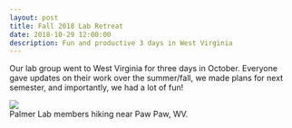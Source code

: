 ```yaml
---
layout: post
title: Fall 2018 Lab Retreat 
date: 2018-10-29 12:00:00
description: Fun and productive 3 days in West Virginia 
---
```


Our lab group went to West Virginia for three days in October. Everyone gave updates on their work over the summer/fall, we made plans for next semester, and importantly, we had a lot of fun!   

<div class="img_row">
    <img class="col bottom" src="{{ site.baseurl }}/assets/img/PalmerLab.JPG">
</div>
<div class="col three caption">
    Palmer Lab members hiking near Paw Paw, WV.
</div>
